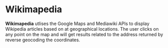 # Wikimapedia
**Wikimapedia** utlises the Google Maps and Mediawiki APIs to display Wikipedia articles based on at geographical locations. The user clicks on any point on the map and will get results related to the address returned by reverse geocoding the coordinates.
